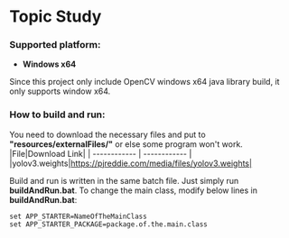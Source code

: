 # Topic Study
### Supported platform:
* **Windows x64**

Since this project only include OpenCV windows x64 java library build, it only supports window x64.

### How to build and run:
You need to download the necessary files and put to **"resources/externalFiles/"** or else some program won't work.
|File|Download Link|
| ------------ | ------------ |
|yolov3.weights|https://pjreddie.com/media/files/yolov3.weights|



Build and run is written in the same batch file. Just simply run **buildAndRun.bat**.
To change the main class, modify below lines in **buildAndRun.bat**:

	set APP_STARTER=NameOfTheMainClass
	set APP_STARTER_PACKAGE=package.of.the.main.class
